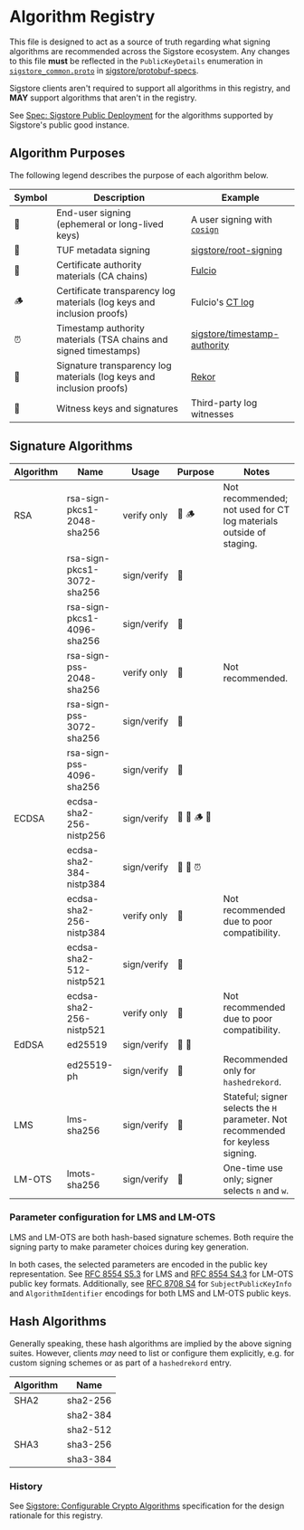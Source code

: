 # Algorithm Registry

This file is designed to act as a source of truth regarding what signing
algorithms are recommended across the Sigstore ecosystem. Any changes to this
file **must** be reflected in the `PublicKeyDetails` enumeration in
[`sigstore_common.proto`] in [sigstore/protobuf-specs].

Sigstore clients aren't required to support all algorithms in this registry,
and **MAY** support algorithms that aren't in the registry.

See [Spec: Sigstore Public Deployment](./sigstore-public-deployment-spec.md)
for the algorithms supported by Sigstore's public good instance.

## Algorithm Purposes

The following legend describes the purpose of each algorithm below.

| Symbol | Description | Example |
|--------|-------------| ------- |
| 🔑     | End-user signing (ephemeral or long-lived keys) | A user signing with [`cosign`] |
| 🔗     | TUF metadata signing | [sigstore/root-signing] |
| 🔏     | Certificate authority materials (CA chains) | [Fulcio] |
| 🪵     | Certificate transparency log materials (log keys and inclusion proofs) | Fulcio's [CT log] |
| ⏰     | Timestamp authority materials (TSA chains and signed timestamps) | [sigstore/timestamp-authority] |
| 📝     | Signature transparency log materials (log keys and inclusion proofs) | [Rekor] |
| 👀     | Witness keys and signatures | Third-party log witnesses |

[`cosign`]: https://github.com/sigstore/cosign
[sigstore/root-signing]: https://github.com/sigstore/root-signing/
[Fulcio]: https://github.com/sigstore/fulcio
[CT log]: https://github.com/sigstore/fulcio#certificate-transparency
[Rekor]: https://github.com/sigstore/rekor
[sigstore/timestamp-authority]: https://github.com/sigstore/timestamp-authority

## Signature Algorithms

| Algorithm | Name                       | Usage       | Purpose | Notes                                                                            |
|-----------|----------------------------|-------------| ------- |--------------------------------------------------------------------------------- |
| RSA       | rsa-sign-pkcs1-2048-sha256 | verify only | 🔑 🪵   | Not recommended; not used for CT log materials outside of staging.               |
|           | rsa-sign-pkcs1-3072-sha256 | sign/verify | 🔑      |                                                                                  |
|           | rsa-sign-pkcs1-4096-sha256 | sign/verify | 🔑      |                                                                                  |
|           | rsa-sign-pss-2048-sha256   | verify only | 🔑      | Not recommended.                                                                 |
|           | rsa-sign-pss-3072-sha256   | sign/verify | 🔑      |                                                                                  |
|           | rsa-sign-pss-4096-sha256   | sign/verify | 🔑      |                                                                                  |
| ECDSA     | ecdsa-sha2-256-nistp256    | sign/verify | 🔑 🔗 🪵 📝 |                                                                               |
|           | ecdsa-sha2-384-nistp384    | sign/verify | 🔑 🔏 ⏰ |                                                                                  |
|           | ecdsa-sha2-256-nistp384    | verify only | 🔑      | Not recommended due to poor compatibility.                                       |
|           | ecdsa-sha2-512-nistp521    | sign/verify | 🔑      |                                                                                  |
|           | ecdsa-sha2-256-nistp521    | verify only | 🔑      | Not recommended due to poor compatibility.                                       |
| EdDSA     | ed25519                    | sign/verify | 🔑 👀   |                                                                                  |
|           | ed25519-ph                 | sign/verify | 🔑      | Recommended only for `hashedrekord`.                                             |
| LMS       | lms-sha256                 | sign/verify | 🔑      | Stateful; signer selects the `H` parameter. Not recommended for keyless signing. |
| LM-OTS    | lmots-sha256               | sign/verify | 🔑      | One-time use only; signer selects `n` and `w`.                                   |

### Parameter configuration for LMS and LM-OTS

LMS and LM-OTS are both hash-based signature schemes. Both require the signing party
to make parameter choices during key generation.

In both cases, the selected parameters are encoded in the public key representation.
See [RFC 8554 S5.3](https://www.rfc-editor.org/rfc/rfc8554.html#section-5.3) for LMS and
[RFC 8554 S4.3](https://www.rfc-editor.org/rfc/rfc8554.html#section-4.3) for LM-OTS public key
formats. Additionally, see [RFC 8708 S4](https://www.rfc-editor.org/rfc/rfc8708.html) for
`SubjectPublicKeyInfo` and `AlgorithmIdentifier` encodings for both LMS and LM-OTS
public keys.

## Hash Algorithms

Generally speaking, these hash algorithms are implied by the above signing suites.
However, clients *may* need to list or configure them explicitly, e.g. for custom
signing schemes or as part of a `hashedrekord` entry.

| Algorithm | Name         |
|-----------|--------------|
| SHA2      | sha2-256     |
|           | sha2-384     |
|           | sha2-512     |
| SHA3      | sha3-256     |
|           | sha3-384     |

[`sigstore_common.proto`]: https://github.com/sigstore/protobuf-specs/blob/main/protos/sigstore_common.proto

[sigstore/protobuf-specs]: https://github.com/sigstore/protobuf-specs

### History

See [Sigstore: Configurable Crypto Algorithms](https://docs.google.com/document/d/18vTKFvTQdRt3OGz6Qd1xf04o-hugRYSup-1EAOWn7MQ/)
specification for the design rationale for this registry.
